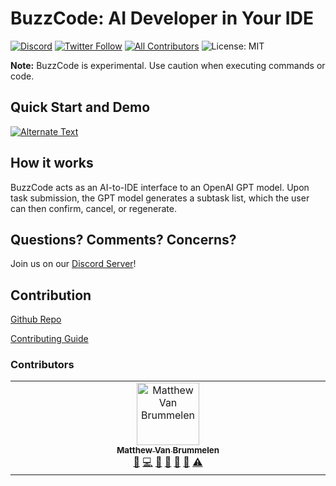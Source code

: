 # BuzzCode: AI Developer in Your IDE

[![Discord](https://discordapp.com/api/guilds/1111329465973342328/widget.png?style=shield)](https://discord.gg/8UQTFvg8e7)
[![Twitter Follow](https://img.shields.io/twitter/follow/thebuzzcode?style=social)](https://twitter.com/thebuzzcode)
[![All Contributors](https://img.shields.io/github/all-contributors/matthewvb77/BuzzCode?color=ee8449&style=flat-square)](#contributors)
![License: MIT](https://img.shields.io/github/license/matthewvb77/BuzzCode)


**Note:** BuzzCode is experimental. Use caution when executing commands or code.

## Quick Start and Demo

[![Alternate Text](https://img.youtube.com/vi/P_7XcMeB-jw/0.jpg)](https://www.youtube.com/watch?v=P_7XcMeB-jw)

## How it works

BuzzCode acts as an AI-to-IDE interface to an OpenAI GPT model. Upon task submission, the GPT model generates a subtask list, which the user can then confirm, cancel, or regenerate.

## Questions? Comments? Concerns?

Join us on our [Discord Server](https://discord.com/invite/8UQTFvg8e7)!

## Contribution

[Github Repo](https://github.com/matthewvb77/buzzcode)

[Contributing Guide](https://github.com/matthewvb77/buzzcode/contributing.md)

### Contributors

<!-- ALL-CONTRIBUTORS-LIST:START - Do not remove or modify this section -->
<!-- prettier-ignore-start -->
<!-- markdownlint-disable -->
<table>
  <tbody>
    <tr>
      <td align="center" valign="top" width="14.28%"><a href="https://github.com/matthewvb77"><img src="https://avatars.githubusercontent.com/u/41040035?v=4?s=100" width="100px;" alt="Matthew Van Brummelen"/><br /><sub><b>Matthew Van Brummelen</b></sub></a><br /><a href="#bug-matthewvb77" title="Bug reports">🐛</a> <a href="#code-matthewvb77" title="Code">💻</a> <a href="#doc-matthewvb77" title="Documentation">📖</a> <a href="#design-matthewvb77" title="Design">🎨</a> <a href="#ideas-matthewvb77" title="Ideas, Planning, & Feedback">🤔</a> <a href="#review-matthewvb77" title="Reviewed Pull Requests">👀</a> <a href="#test-matthewvb77" title="Tests">⚠️</a></td>
    </tr>
  </tbody>
</table>

<!-- markdownlint-restore -->
<!-- prettier-ignore-end -->

<!-- ALL-CONTRIBUTORS-LIST:END -->
